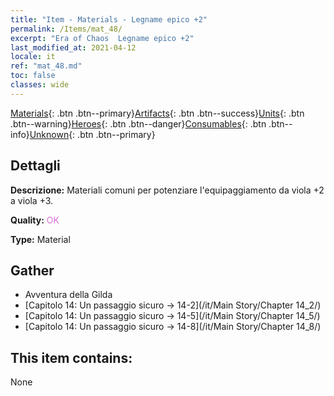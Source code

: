 ```yaml
---
title: "Item - Materials - Legname epico +2"
permalink: /Items/mat_48/
excerpt: "Era of Chaos  Legname epico +2"
last_modified_at: 2021-04-12
locale: it
ref: "mat_48.md"
toc: false
classes: wide
---
```

 [Materials](/it/Items/){: .btn .btn--primary}[Artifacts](/it/Items/Artifacts/){: .btn .btn--success}[Units](/it/Items/Units/){: .btn .btn--warning}[Heroes](/it/Items/Heroes/){: .btn .btn--danger}[Consumables](/it/Items/Consumables/){: .btn .btn--info}[Unknown](/it/Items/Unknown/){: .btn .btn--primary}

## Dettagli
 **Descrizione:** Materiali comuni per potenziare l'equipaggiamento da viola +2 a viola +3.

 **Quality:** <span style="color: #DA70D6">OK</span>

 **Type:** Material

## Gather

*    Avventura della Gilda 
*    [Capitolo 14: Un passaggio sicuro -> 14-2](/it/Main Story/Chapter 14_2/) 
*    [Capitolo 14: Un passaggio sicuro -> 14-5](/it/Main Story/Chapter 14_5/) 
*    [Capitolo 14: Un passaggio sicuro -> 14-8](/it/Main Story/Chapter 14_8/) 

## This item contains:

  None

